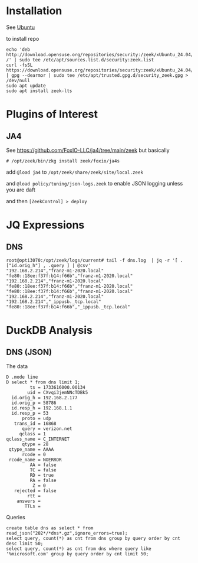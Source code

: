 # Installation 

See [Ubuntu](https://software.opensuse.org/download.html?project=security%3Azeek&package=zeek-lts)

to install repo  

```
echo 'deb http://download.opensuse.org/repositories/security:/zeek/xUbuntu_24.04/ /' | sudo tee /etc/apt/sources.list.d/security:zeek.list
curl -fsSL https://download.opensuse.org/repositories/security:zeek/xUbuntu_24.04/Release.key | gpg --dearmor | sudo tee /etc/apt/trusted.gpg.d/security_zeek.gpg > /dev/null
sudo apt update
sudo apt install zeek-lts
```

# Plugins of Interest

## JA4

See https://github.com/FoxIO-LLC/ja4/tree/main/zeek but basically

```
# /opt/zeek/bin/zkg install zeek/foxio/ja4s
```

add `@load ja4` to `/opt/zeek/share/zeek/site/local.zeek`

and `@load policy/tuning/json-logs.zeek` to enable JSON logging unless you are daft

and then `[ZeekControl] > deploy`

# JQ Expressions

## DNS 
```
root@opti3070:/opt/zeek/logs/current# tail -f dns.log  | jq -r '[ .["id.orig_h"] , .query ] | @csv'
"192.168.2.214","franz-m1-2020.local"
"fe80::18ee:f37f:b14:f66b","franz-m1-2020.local"
"192.168.2.214","franz-m1-2020.local"
"fe80::18ee:f37f:b14:f66b","franz-m1-2020.local"
"fe80::18ee:f37f:b14:f66b","franz-m1-2020.local"
"192.168.2.214","franz-m1-2020.local"
"192.168.2.214","_ippusb._tcp.local"
"fe80::18ee:f37f:b14:f66b","_ippusb._tcp.local"
```

# DuckDB Analysis

## DNS (JSON)

The data
```
D .mode line
D select * from dns limit 1;
         ts = 1733616000.00134
        uid = CXvqi3jemNNcTDBk5
  id.orig_h = 192.168.2.177
  id.orig_p = 58786
  id.resp_h = 192.168.1.1
  id.resp_p = 53
      proto = udp
   trans_id = 16868
      query = verizon.net
     qclass = 1
qclass_name = C_INTERNET
      qtype = 28
 qtype_name = AAAA
      rcode = 0
 rcode_name = NOERROR
         AA = false
         TC = false
         RD = true
         RA = false
          Z = 0
   rejected = false
        rtt = 
    answers = 
       TTLs = 
```

Queries 

```
create table dns as select * from read_json("202*/*dns*.gz",ignore_errors=true);
select query, count(*) as cnt from dns group by query order by cnt desc limit 50;
select query, count(*) as cnt from dns where query like '%microsoft.com' group by query order by cnt limit 50;
```
